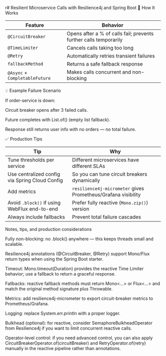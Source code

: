 r# Resilient Microservice Calls with Resilience4j and Spring Boot
🧪 How It Works

| Feature                        | Behavior                                                          |
| ------------------------------ | ----------------------------------------------------------------- |
| `@CircuitBreaker`              | Opens after a % of calls fail; prevents further calls temporarily |
| `@TimeLimiter`                 | Cancels calls taking too long                                     |
| `@Retry`                       | Automatically retries transient failures                          |
| `fallbackMethod`               | Returns a safe fallback response                                  |
| `@Async` + `CompletableFuture` | Makes calls concurrent and non-blocking                           |


💡 Example Failure Scenario

If order-service is down:

Circuit breaker opens after 3 failed calls.

Future completes with List.of() (empty list fallback).

Response still returns user info with no orders — no total failure.

✅ Production Tips

| Tip                                            | Why                                                           |
| ---------------------------------------------- | ------------------------------------------------------------- |
| Tune thresholds per service                    | Different microservices have different SLAs                   |
| Use centralized config via Spring Cloud Config | So you can tune circuit breakers dynamically                  |
| Add metrics                                    | `resilience4j-micrometer` gives Prometheus/Grafana visibility |
| Avoid `.block()` if using WebFlux end-to-end   | Prefer fully reactive (`Mono.zip()`) version                  |
| Always include fallbacks                       | Prevent total failure cascades                                |

Notes, tips, and production considerations

Fully non-blocking: no .block() anywhere — this keeps threads small and scalable.

Resilience4j annotations (@CircuitBreaker, @Retry) support Mono/Flux return types when using the Spring Boot starter.

Timeout: Mono.timeout(Duration) provides the reactive Time Limiter behavior; use a fallback to return a graceful response.

Fallbacks: reactive fallback methods must return Mono<...> or Flux<...> and match the original method signature plus Throwable.

Metrics: add resilience4j-micrometer to export circuit-breaker metrics to Prometheus/Grafana.

Logging: replace System.err.println with a proper logger.

Bulkhead (optional): for reactive, consider SemaphoreBulkheadOperator from Resilience4j if you want to limit concurrent reactive calls.

Operator-level control: if you need advanced control, you can also apply CircuitBreakerOperator.of(circuitBreaker) and RetryOperator.of(retry) manually in the reactive pipeline rather than annotations.